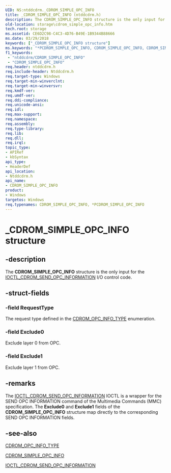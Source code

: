 ```yaml
---
UID: NS:ntddcdrm._CDROM_SIMPLE_OPC_INFO
title: _CDROM_SIMPLE_OPC_INFO (ntddcdrm.h)
description: The CDROM_SIMPLE_OPC_INFO structure is the only input for the IOCTL_CDROM_SEND_OPC_INFORMATION I/O control code.
old-location: storage\cdrom_simple_opc_info.htm
tech.root: storage
ms.assetid: CE6D2C98-C4C3-4D76-B49E-1B9344B88666
ms.date: 03/29/2018
keywords: ["_CDROM_SIMPLE_OPC_INFO structure"]
ms.keywords: "*PCDROM_SIMPLE_OPC_INFO, CDROM_SIMPLE_OPC_INFO, CDROM_SIMPLE_OPC_INFO structure [Storage Devices], PCDROM_SIMPLE_OPC_INFO, PCDROM_SIMPLE_OPC_INFO structure pointer [Storage Devices], _CDROM_SIMPLE_OPC_INFO, ntddcdrm/CDROM_SIMPLE_OPC_INFO, ntddcdrm/PCDROM_SIMPLE_OPC_INFO, storage.cdrom_simple_opc_info"
f1_keywords:
 - "ntddcdrm/CDROM_SIMPLE_OPC_INFO"
 - "CDROM_SIMPLE_OPC_INFO"
req.header: ntddcdrm.h
req.include-header: Ntddcdrm.h
req.target-type: Windows
req.target-min-winverclnt: 
req.target-min-winversvr: 
req.kmdf-ver: 
req.umdf-ver: 
req.ddi-compliance: 
req.unicode-ansi: 
req.idl: 
req.max-support: 
req.namespace: 
req.assembly: 
req.type-library: 
req.lib: 
req.dll: 
req.irql: 
topic_type:
- APIRef
- kbSyntax
api_type:
- HeaderDef
api_location:
- Ntddcdrm.h
api_name:
- CDROM_SIMPLE_OPC_INFO
product:
- Windows
targetos: Windows
req.typenames: CDROM_SIMPLE_OPC_INFO, *PCDROM_SIMPLE_OPC_INFO
---
```


# _CDROM_SIMPLE_OPC_INFO structure


## -description


The <b>CDROM_SIMPLE_OPC_INFO</b> structure is the only input for the <a href="https://docs.microsoft.com/windows-hardware/drivers/ddi/ntddcdrm/ni-ntddcdrm-ioctl_cdrom_send_opc_information">IOCTL_CDROM_SEND_OPC_INFORMATION</a> I/O control code. 


## -struct-fields




### -field RequestType

The request type defined in the <a href="https://docs.microsoft.com/windows-hardware/drivers/ddi/ntddcdrm/ne-ntddcdrm-_cdrom_opc_info_type">CDROM_OPC_INFO_TYPE</a> enumeration.


### -field Exclude0

Exclude layer 0 from OPC.


### -field Exclude1

Exclude layer 1 from OPC.


## -remarks



The  <a href="https://docs.microsoft.com/windows-hardware/drivers/ddi/ntddcdrm/ni-ntddcdrm-ioctl_cdrom_send_opc_information">IOCTL_CDROM_SEND_OPC_INFORMATION</a> IOCTL is a wrapper for the SEND OPC INFORMATION command of the Multimedia Commands (MMC) specification. The <b>Exclude0</b> and <b>Exclude1</b> fields of the <b>CDROM_SIMPLE_OPC_INFO</b> structure map directly to the corresponding SEND OPC INFORMATION fields.




## -see-also




<a href="https://docs.microsoft.com/windows-hardware/drivers/ddi/ntddcdrm/ne-ntddcdrm-_cdrom_opc_info_type">CDROM_OPC_INFO_TYPE</a>



<a href="https://docs.microsoft.com/windows-hardware/drivers/ddi/ntddcdrm/ns-ntddcdrm-_cdrom_simple_opc_info">CDROM_SIMPLE_OPC_INFO</a>



<a href="https://docs.microsoft.com/windows-hardware/drivers/ddi/ntddcdrm/ni-ntddcdrm-ioctl_cdrom_send_opc_information">IOCTL_CDROM_SEND_OPC_INFORMATION</a>
 

 

